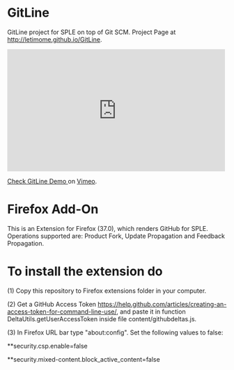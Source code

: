 # GitLine

GitLine project for SPLE on top of Git SCM. 
Project Page at http://letimome.github.io/GitLine.

<iframe src="https://player.vimeo.com/video/127812347" width="500" height="281" frameborder="0" webkitallowfullscreen mozallowfullscreen allowfullscreen></iframe> 
<p><a href="https://vimeo.com/127812347">Check GitLine Demo </a> on <a href="https://vimeo.com">Vimeo</a>.</p>


# Firefox Add-On

This is an Extension for Firefox (37.0), which renders GitHub for SPLE. Operations supported are: Product Fork, Update Propagation and Feedback Propagation.


# To install the extension do

(1) Copy this repository to Firefox extensions folder in your computer.

(2) Get a GitHub Access Token https://help.github.com/articles/creating-an-access-token-for-command-line-use/, and paste it in function DeltaUtils.getUserAccessToken inside file content/githubdeltas.js.

(3) In Firefox URL bar type "about:config". Set the following values to false:

**security.csp.enable=false

**security.mixed-content.block_active_content=false

